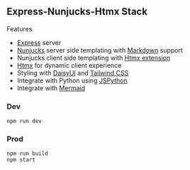 ## Express-Nunjucks-Htmx Stack

Features
- [Express](https://expressjs.com) server
- [Nunjucks](https://mozilla.github.io/nunjucks/) server side templating with [Markdown](https://marked.js.org) support
- Nunjucks client side templating with [Htmx extension](https://htmx.org/extensions/client-side-templates/)
- [Htmx](https://htmx.org) for dynamic client experience
- Styling with [DaisyUI](https://daisyui.com) and [Tailwind CSS](https://tailwindcss.com)
- Integrate with Python using [JSPython](https://github.com/extremeheat/JSPyBridge)
- Integrate with [Mermaid](https://mermaid-js.github.io)

### Dev
```shell
npm run dev
```

### Prod
```shell
npm run build
npm start
```

